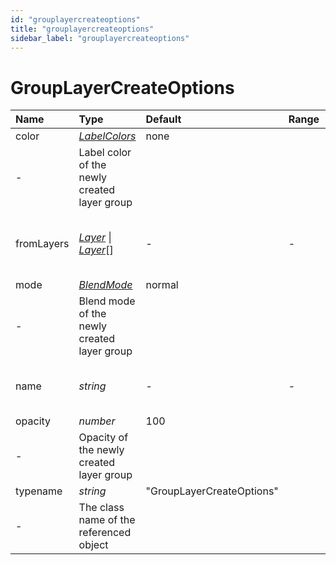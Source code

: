 ```yaml
---
id: "grouplayercreateoptions"
title: "grouplayercreateoptions"
sidebar_label: "grouplayercreateoptions"
---
```


# GroupLayerCreateOptions

| Name | Type | Default | Range | Description |
| :------ | :------ | :------ | :------ | :------ |
| color | [*LabelColors*](/ps_reference/modules/Constants/#labelcolors) | none
 | - | Label color of the newly created layer group |
| fromLayers | [*Layer*](/ps_reference/classes/Layer/) \| [*Layer*](/ps_reference/classes/Layer/)[] | - | - | Layer(s) to populate the newly created group |
| mode | [*BlendMode*](/ps_reference/modules/Constants/#blendmode) | normal
 | - | Blend mode of the newly created layer group |
| name | *string* | - | - | Name of the newly created layer group |
| opacity | *number* | 100
 | - | Opacity of the newly created layer group |
| typename | *string* | &quot;GroupLayerCreateOptions&quot;
 | - | The class name of the referenced object |
